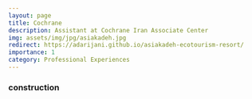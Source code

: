 ```yaml
---
layout: page
title: Cochrane
description: Assistant at Cochrane Iran Associate Center
img: assets/img/jpg/asiakadeh.jpg
redirect: https://adarijani.github.io/asiakadeh-ecotourism-resort/
importance: 1
category: Professional Experiences
---
```


### construction
